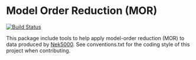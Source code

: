 # Model Order Reduction (MOR)

[![Build Status](https://travis-ci.com/kent0/MOR.svg?token=nDCiae81x8NojggcMEcA&branch=master)](https://travis-ci.com/kent0/MOR)

This package include tools to help apply model-order reduction (MOR) to data produced by [Nek5000](https://github.com/Nek5000/Nek5000). See conventions.txt for the coding style of this project when contributing.

